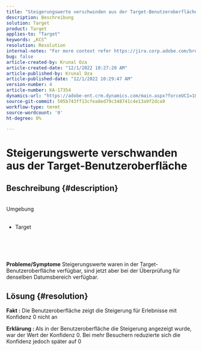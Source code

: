 ```yaml
---
title: "Steigerungswerte verschwinden aus der Target-Benutzeroberfläche"
description: Beschreibung
solution: Target
product: Target
applies-to: "Target"
keywords: „KCS“
resolution: Resolution
internal-notes: "For more context refer https://jira.corp.adobe.com/browse/TGT-41844"
bug: false
article-created-by: Krunal Oza
article-created-date: "12/1/2022 10:27:20 AM"
article-published-by: Krunal Oza
article-published-date: "12/1/2022 10:29:47 AM"
version-number: 4
article-number: KA-17354
dynamics-url: "https://adobe-ent.crm.dynamics.com/main.aspx?forceUCI=1&pagetype=entityrecord&etn=knowledgearticle&id=3e2af4b9-6271-ed11-9561-6045bd006a22"
source-git-commit: 505b743ff13cfea8ed79c348741c4e13a9f2dca9
workflow-type: tm+mt
source-wordcount: '0'
ht-degree: 0%

---
```


# Steigerungswerte verschwanden aus der Target-Benutzeroberfläche

## Beschreibung {#description}

<br>Umgebung<br><br>
- Target

<br><br> <br><br><b>Probleme/Symptome</b>
Steigerungswerte waren in der Target-Benutzeroberfläche verfügbar, sind jetzt aber bei der Überprüfung für denselben Datumsbereich verfügbar.


## Lösung {#resolution}




<b>Fakt :</b> Die Benutzeroberfläche zeigt die Steigerung für Erlebnisse mit Konfidenz 0 nicht an



<b>Erklärung : </b>Als in der Benutzeroberfläche die Steigerung angezeigt wurde, war der Wert der Konfidenz 0. Bei mehr Besuchern reduzierte sich die Konfidenz jedoch später auf 0
